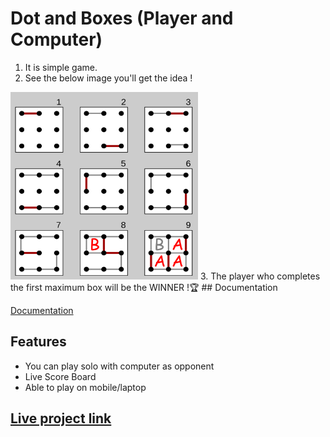 
# Dot and Boxes (Player and Computer)

1. It is simple game.
2. See the below image you'll get the idea !
<img src="./Dots_boxes.png" alt="" width="300" height="300">
3. The player who completes the first maximum box will be the <span>WINNER</span> !🏆
## Documentation

[Documentation](https://en.wikipedia.org/wiki/Dots_and_Boxes)

  
## Features

- You can play solo with computer as opponent
- Live Score Board
- Able to play on mobile/laptop

## [Live project link](https://sumitvajarinkar.github.io/dotAndBoxes_Game/)
